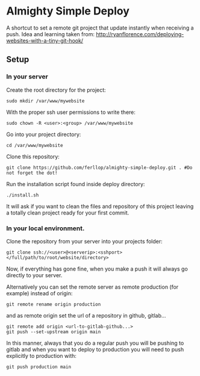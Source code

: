 # Almighty Simple Deploy
A shortcut to set a remote git project that update instantly when receiving
a push.
Idea and learning taken from:
http://ryanflorence.com/deploying-websites-with-a-tiny-git-hook/

## Setup
### In your server
Create the root directory for the project:

    sudo mkdir /var/www/mywebsite

With the proper ssh user permissions to write there:

    sudo chown -R <user>:<group> /var/www/mywebsite

Go into your project directory:

    cd /var/www/mywebsite

Clone this repository:

    git clone https://github.com/ferllop/almighty-simple-deploy.git . #Do not forget the dot!

Run the installation script found inside deploy directory:

    ./install.sh

It will ask if you want to clean the files and repository of this project
leaving a totally clean project ready for your first commit. 

### In your local environment.
Clone the repository from your server into your projects folder:

    git clone ssh://<user>@<serverip>:<sshport></full/path/to/root/website/directory>

Now, if everything has gone fine, when you make a push it will always go directly to your server.
 
Alternatively you can set the remote server as remote production (for example) instead of origin:

    git remote rename origin production

and as remote origin set the url of a repository in github, gitlab...

    git remote add origin <url-to-gitlab-github...>
    git push --set-upstream origin main
 
In this manner, always that you do a regular push you will be pushing to gitlab and when you want to deploy to production you will need to push explicitly to production with:
 
    git push production main 

